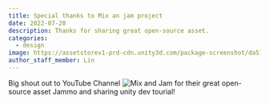 ```yaml
---
title: Special thanks to Mix an jam project
date: 2022-07-20
description: Thanks for sharing great open-source asset.
categories:
  - design
image: https://assetstorev1-prd-cdn.unity3d.com/package-screenshot/da51d609-18bc-486b-b7f0-63525d23f958.webp
author_staff_member: Lin
---
```

Big shout out to YouTube Channel ![Mix and Jam](https://youtube.com/c/MixandJam) for their great open-source asset Jammo and sharing unity dev tourial!
